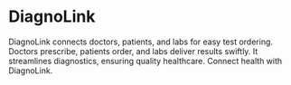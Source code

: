 # DiagnoLink
DiagnoLink connects doctors, patients, and labs for easy test ordering. Doctors prescribe, patients order, and labs deliver results swiftly. It streamlines diagnostics, ensuring quality healthcare. Connect health with DiagnoLink.
